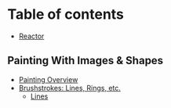 # Table of contents

* [Reactor](README.md)

## Painting With Images & Shapes

* [Painting Overview](painting-with-images-and-shapes/overview.md)
* [Brushstrokes: Lines, Rings, etc.](painting-with-images-and-shapes/brushstrokes/README.md)
  * [Lines](painting-with-images-and-shapes/brushstrokes/lines.md)

